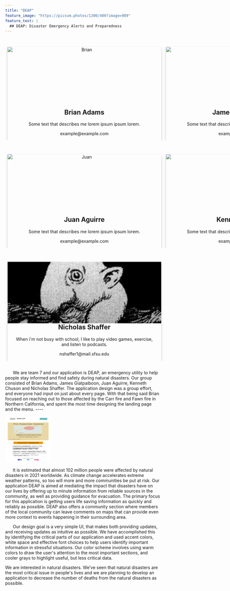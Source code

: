 ```yaml
---
title: "DEAP"
feature_image: "https://picsum.photos/1300/400?image=989"
feature_text: |
  ## DEAP: Disaster Emergency Alerts and Preparedness
---
```

<div style="width: 1500px;
  margin: auto; text-align: center">
<div class="row">
  <div class="column">
    <div class="card">
      <img class="profile" src="pictures/img1.jpg" alt="Brian" style="width:100%">
      <div class="container">
        <h2>Brian Adams</h2>
        <p>Some text that describes me lorem ipsum ipsum lorem.</p>
        <p>example@example.com</p>
      </div>
    </div>
  </div>

  <div class="column">
    <div class="card">
      <img class="profile" src="pictures/img1.jpg" alt="James" style="width:100%">
      <div class="container">
        <h2>James Giatpaiboon</h2>
        <p>Some text that describes me lorem ipsum ipsum lorem.</p>
        <p>example@example.com</p>
      </div>
    </div>
  </div>

  <div class="column">
    <div class="card">
      <img class="profile" src="pictures/img1.jpg" alt="Juan" style="width:100%">
      <div class="container">
        <h2>Juan Aguirre</h2>
        <p>Some text that describes me lorem ipsum ipsum lorem.</p>
        <p>example@example.com</p>
      </div>
    </div>
  </div>

  <div class="column">
    <div class="card">
      <img class="profile" src="pictures/img1.jpg" alt="Kenneth" style="width:100%">
      <div class="container">
        <h2>Kenneth Chuson</h2>
        <p>Some text that describes me lorem ipsum ipsum lorem.</p>
        <p>example@example.com</p>
      </div>
    </div>
  </div>

  <div class="column">
    <div class="card">
      <img class="profile" src="pictures/nick.jpg" alt="Nicholas" style="width:100%">
      <div class="container">
        <h2>Nicholas Shaffer</h2>
        <p>When i'm not busy with school, I like to play video games, exercise, and listen to podcasts.</p>
        <p>nshaffer1@mail.sfsu.edu</p>
      </div>
    </div>
  </div>
</div>
</div>
<style>
  .column 
  {
    float: left;
    width: 33.3%;
    margin-bottom: 16px;
    padding: 0 8px;
  }
  @media screen and (max-width: 650px) 
  {
    .column {
      width: 100%;
      display: block;
    }
  }
  .profile {
    float: left;
    width:  200px;
    height: 200px;
    object-fit: cover;
  }
  .card 
  {
    box-shadow: 0 4px 8px 0 rgba(0, 0, 0, 0.2);
  }
  .container 
  {
    padding: 0 16px;
  }
  .container::after, .row::after 
  {
    content: "";
    clear: both;
    display: table;
  }
  .title 
  {
    color: grey;
  }
</style>

  <div>
      <p style="text-indent: 25px;">
        We are team 7 and our application is DEAP, an emergency utility to help people stay informed and find safety during natural disasters. Our group consisted of Brian Adams, James Giatpaiboon, Juan Aguirre, Kenneth Chuson and Nicholas Shaffer. The application design was a group effort, and everyone had input on just about every page. With that being said Brian focused on reaching out to those affected by the Carr fire and Fawn fire in Northern California, and spent the most time designing the landing page and the menu. ----
      </p>
      <img src="/Updated Pictures/Landing Page (Home).png" width="150px" height="150px">
      <p style="text-indent: 25px;">
        It is estimated that almost 102 million people were affected by natural disasters in 2021 worldwide. As climate change accelerates extreme weather patterns, so too will more and more communities be put at risk. Our application DEAP is aimed at mediating the impact that disasters have on our lives by offering up to minute information from reliable sources in the community, as well as providing guidance for evacuation. The primary focus for this application is getting users life saving information as quickly and reliably as possible. DEAP also offers a community section where members of the local community can leave comments on maps that can provide even more context to events happening in their surrounding area. 
      </p>
      <p style="text-indent: 25px;">
          Our design goal is a very simple UI, that makes both providing updates, and receiving updates as intuitive as possible. We have accomplished this by identifying the critical parts of our application and used accent colors, white space and effective font choices to help users identify important information in stressful situations. Our color scheme involves using warm colors to draw the user's attention to the most important sections, and cooler grays to highlight useful, but less critical data.
      </p>
      <p>
        We are interested in natural disasters. We’ve seen that natural disasters are the most critical issue in people's lives and we are     planning to develop an application to decrease the number of deaths from the natural disasters as possible.
      </p>
  </div>

<style>
  .column 
  {
    float: left;
    width: 33.3%;
    margin-bottom: 16px;
    padding: 0 8px;
  }
  @media screen and (max-width: 650px) 
  {
    .column {
      width: 100%;
      display: block;
    }
  }
  .card 
  {
    box-shadow: 0 4px 8px 0 rgba(0, 0, 0, 0.2);
  }
  .container 
  {
    padding: 0 16px;
  }
  .container::after, .row::after 
  {
    content: "";
    clear: both;
    display: table;
  }
  .title 
  {
    color: grey;
  }
  .button 
  {
    border: none;
    outline: 0;
    display: inline-block;
    padding: 8px;
    color: white;
    background-color: #000;
    text-align: center;
    cursor: pointer;
    width: 100%;
  }
  .button:hover 
  {
    background-color: #555;
  }
</style>
